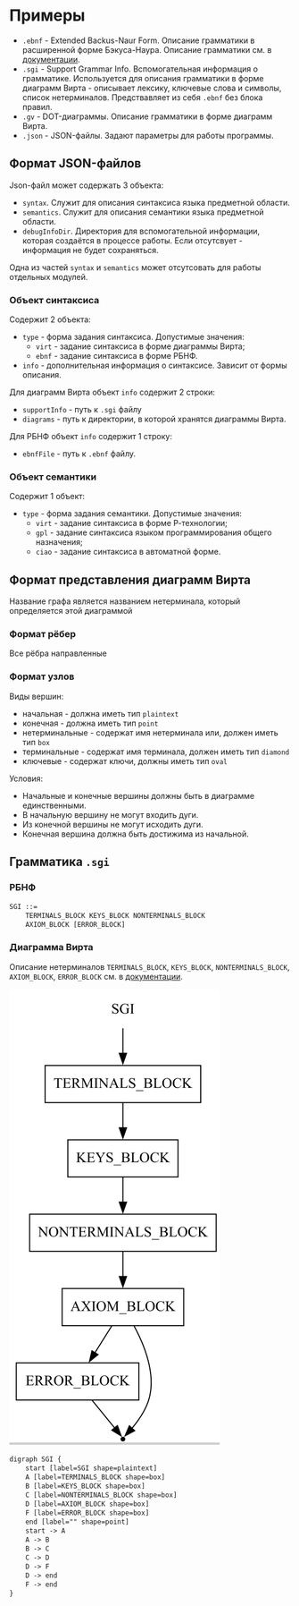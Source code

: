 # Примеры
+ `.ebnf` - Extended Backus-Naur Form. Описание грамматики в расширенной форме Бэкуса-Наура. Описание грамматики см. в [документации](../_docs/grammar_description.pdf).
+ `.sgi` - Support Grammar Info. Вспомогательная информация о грамматике. Используется для описания грамматики в форме диаграмм Вирта - описывает лексику, ключевые слова и символы, список нетерминалов. Предствавляет из себя `.ebnf` без блока правил.
+ `.gv` - DOT-диаграммы. Описание грамматики в форме диаграмм Вирта.
+ `.json` - JSON-файлы. Задают параметры для работы программы.

## Формат JSON-файлов
Json-файл может содержать 3 объекта:
+ `syntax`. Служит для описания синтаксиса языка предметной области.
+ `semantics`. Служит для описания семантики языка предметной области.
+ `debugInfoDir`. Директория для вспомогательной информации, которая создаётся в процессе работы. Если отсутсвует - информация не будет сохраняться.

Одна из частей `syntax` и `semantics` может отсутсовать для работы отдельных модулей.

### Объект синтаксиса
Содержит 2 объекта:
- `type` - форма задания синтаксиса. Допустимые значения:
  - `virt` - задание синтаксиса в форме диаграммы Вирта;
  - `ebnf` - задание синтаксиса в форме РБНФ.
- `info` - дополнительная информация о синтаксисе. Зависит от формы описания.

Для диаграмм Вирта объект `info` содержит 2 строки:
+ `supportInfo` - путь к `.sgi` файлу
+ `diagrams` - путь к директории, в которой хранятся диаграммы Вирта.

Для РБНФ объект `info` содержит 1 строкy:
+ `ebnfFile` - путь к `.ebnf` файлу.

### Объект семантики
Содержит 1 объект:
- `type` - форма задания семантики. Допустимые значения:
  - `virt` - задание синтаксиса в форме Р-технологии;
  - `gpl` - задание синтаксиса языком программирования общего назначения;
  - `ciao` - задание синтаксиса в автоматной форме.

## Формат представления диаграмм Вирта
Название графа является названием нетерминала, который определяется этой диаграммой
### Формат рёбер
Все рёбра направленные
### Формат узлов
Виды вершин:
+ начальная - должна иметь тип `plaintext`
+ конечная - должна иметь тип `point`
+ нетерминальные - содержат имя нетерминала или, должен иметь тип `box`
+ терминальные - содержат имя терминала, должен иметь тип `diamond`
+ ключевые - содержат ключи, должны иметь тип `oval`

Условия:
+ Начальные и конечные вершины должны быть в диаграмме единственными.
+ В начальную вершину не могут входить дуги.
+ Из конечной вершины не могут исходить дуги.
+ Конечная вершина должна быть достижима из начальной.

## Грамматика `.sgi`
### РБНФ
```
SGI ::=
    TERMINALS_BLOCK KEYS_BLOCK NONTERMINALS_BLOCK
    AXIOM_BLOCK [ERROR_BLOCK]
```
### Диаграмма Вирта
Описание нетерминалов `TERMINALS_BLOCK`, `KEYS_BLOCK`, `NONTERMINALS_BLOCK`, `AXIOM_BLOCK`, `ERROR_BLOCK` см. в [документации](../_docs/grammar_description.pdf).

![Диагарамма Вирта .sgi](sgi_virt_diagram.png)
```
digraph SGI {
	start [label=SGI shape=plaintext]
	A [label=TERMINALS_BLOCK shape=box]
	B [label=KEYS_BLOCK shape=box]
	C [label=NONTERMINALS_BLOCK shape=box]
	D [label=AXIOM_BLOCK shape=box]
	F [label=ERROR_BLOCK shape=box]
	end [label="" shape=point]
	start -> A
	A -> B
	B -> C
	C -> D
	D -> F
	D -> end
	F -> end
}
```